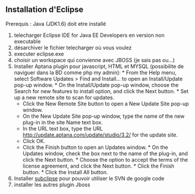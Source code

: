 ## Installation d'Eclipse ##

Prerequis : Java (JDK1.6) doit etre installé

  1. telecharger Eclipse IDE for Java EE Developers en version non executable
  1. désarchiver le fichier telecharger où vous voulez
  1. executer eclipse.exe
  1. choisir un workspace qui convienne avec JBOSS (je sais pas ou...)
  1. Installer Aptana plugin pour javascript, HTML et MYSQL (possibilite de naviguer dans la BD comme php my admin):
    * From the Help menu, select Software Updates > Find and Install... to open an Install/Update pop-up window.
    * On the Install/Update pop-up window, choose the Search for new features to install option, and click the Next button.
    * Set up a new remote site to scan for updates.
      * Click the New Remote Site button to open a New Update Site pop-up window.
      * On the New Update Site pop-up window, type the name of the new plug-in in the site Name text box.
      * In the URL text box, type the URL http://update.aptana.com/update/studio/3.2/ for the update site.
      * Click OK.
      * Click the Finish button to open an Updates window.
    * On the Updates window, check the box next to the name of the plug-in, and click the Next button.
    * Choose the option to accept the terms of the license agreement, and click the Next button.
    * Click the Finish button.
    * Click the Install All button.
  1. Installer [subclipse](subclipse.md) pour pouvoir utiliser le SVN de google code
  1. installer les autres plugin Jboss